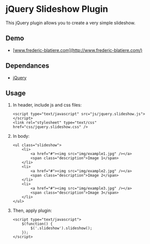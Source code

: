 jQuery Slideshow Plugin
===============

This jQuery plugin allows you to create a very simple slideshow.


Demo
-----------------

*   [www.frederic-blatiere.com](http://www.frederic-blatiere.com/)


Dependances
------------------

* [jQuery](http://jquery.com/)


Usage
------------------

1.  In header, include js and css files:

        <script type="text/javascript" src="js/jquery.slideshow.js"></script>
        <link rel="stylesheet" type="text/css" href="css/jquery.slideshow.css" />
         
2.  In body:

        <ul class="slideshow"> 
            <li> 
                <a href="#"><img src="img/example1.jpg" /></a> 
                <span class="description">Image 1</span> 
            </li> 
            <li> 
                <a href="#"><img src="img/example2.jpg" /></a> 
                <span class="description">Image 2</span> 
            </li> 
            <li> 
                <a href="#"><img src="img/example3.jpg" /></a> 
                <span class="description">Image 3</span> 
            </li> 
        </ul>
        
3.  Then, apply plugin:

        <script type="text/javascript">
            $(function() {
                $('.slideshow').slideshow();
            });
        </script>
